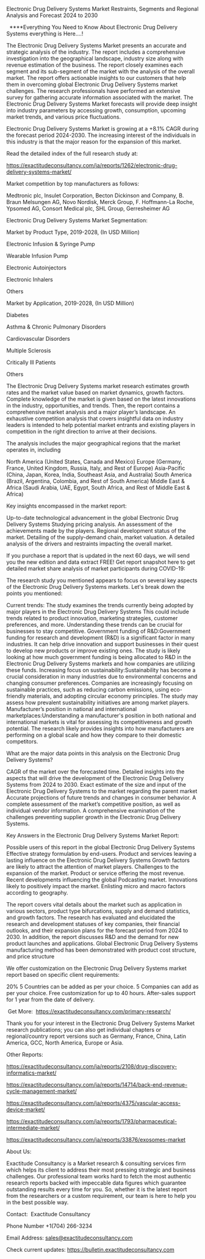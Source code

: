 Electronic Drug Delivery Systems Market Restraints, Segments and Regional Analysis and Forecast 2024 to 2030

  ****Everything You Need to Know About Electronic Drug Delivery Systems everything is Here....!

The Electronic Drug Delivery Systems Market presents an accurate and strategic analysis of the industry. The report includes a comprehensive investigation into the geographical landscape, industry size along with revenue estimation of the business. The report closely examines each segment and its sub-segment of the market with the analysis of the overall market. The report offers actionable insights to our customers that help them in overcoming global Electronic Drug Delivery Systems market challenges. The research professionals have performed an extensive survey for gathering accurate information associated with the market. The Electronic Drug Delivery Systems Market forecasts will provide deep insight into industry parameters by accessing growth, consumption, upcoming market trends, and various price fluctuations.

Electronic Drug Delivery Systems Market is growing at a +8.1% CAGR during the forecast period 2024-2030. The increasing interest of the individuals in this industry is that the major reason for the expansion of this market.

Read the detailed index of the full research study at:

https://exactitudeconsultancy.com/ja/reports/1262/electronic-drug-delivery-systems-market/

Market competition by top manufacturers as follows:

Medtronic plc, Insulet Corporation, Becton Dickinson and Company, B. Braun Melsungen AG, Novo Nordisk, Merck Group, F. Hoffmann-La Roche, Ypsomed AG, Consort Medical plc, SHL Group, Gerresheimer AG

Electronic Drug Delivery Systems Market Segmentation:

Market by Product Type, 2019-2028, (In USD Million)

Electronic Infusion & Syringe Pump

Wearable Infusion Pump

Electronic Autoinjectors

Electronic Inhalers

Others

Market by Application, 2019-2028, (In USD Million)

Diabetes

Asthma & Chronic Pulmonary Disorders

Cardiovascular Disorders

Multiple Sclerosis

Critically Ill Patients

Others

The Electronic Drug Delivery Systems market research estimates growth rates and the market value based on market dynamics, growth factors. Complete knowledge of the market is given based on the latest innovations in the industry, opportunities, and trends. Then, the report contains a comprehensive market analysis and a major player’s landscape. An exhaustive competition analysis that covers insightful data on industry leaders is intended to help potential market entrants and existing players in competition in the right direction to arrive at their decisions.

The analysis includes the major geographical regions that the market operates in, including

North America (United States, Canada and Mexico)
Europe (Germany, France, United Kingdom, Russia, Italy, and Rest of Europe)
Asia-Pacific (China, Japan, Korea, India, Southeast Asia, and Australia)
South America (Brazil, Argentina, Colombia, and Rest of South America)
Middle East & Africa (Saudi Arabia, UAE, Egypt, South Africa, and Rest of Middle East & Africa)

Key insights encompassed in the market report:

Up-to-date technological advancement in the global Electronic Drug Delivery Systems
Studying pricing analysis.
An assessment of the achievements made by the players.
Regional development status of the market.
Detailing of the supply-demand chain, market valuation.
A detailed analysis of the drivers and restraints impacting the overall market.

If you purchase a report that is updated in the next 60 days, we will send you the new edition and data extract FREE! Get report snapshot here to get detailed market share analysis of market participants during COVID-19:

The research study you mentioned appears to focus on several key aspects of the Electronic Drug Delivery Systems markets. Let's break down the points you mentioned:

Current trends: The study examines the trends currently being adopted by major players in the Electronic Drug Delivery Systems This could include trends related to product innovation, marketing strategies, customer preferences, and more. Understanding these trends can be crucial for businesses to stay competitive.
Government funding of R&D:Government funding for research and development (R&D) is a significant factor in many industries. It can help drive innovation and support businesses in their quest to develop new products or improve existing ones. The study is likely looking at how much government funding is being allocated to R&D in the Electronic Drug Delivery Systems markets and how companies are utilizing these funds.
Increasing focus on sustainability:Sustainability has become a crucial consideration in many industries due to environmental concerns and changing consumer preferences. Companies are increasingly focusing on sustainable practices, such as reducing carbon emissions, using eco-friendly materials, and adopting circular economy principles. The study may assess how prevalent sustainability initiatives are among market players.
Manufacturer’s position in national and international marketplaces:Understanding a manufacturer's position in both national and international markets is vital for assessing its competitiveness and growth potential. The research likely provides insights into how manufacturers are performing on a global scale and how they compare to their domestic competitors.

What are the major data points in this analysis on the Electronic Drug Delivery Systems?

CAGR of the market over the forecasted time.
Detailed insights into the aspects that will drive the development of the Electronic Drug Delivery Systems from 2024 to 2030.
Exact estimate of the size and input of the Electronic Drug Delivery Systems to the market regarding the parent market
Accurate projections of future trends and changes in consumer behavior. A complete assessment of the market’s competitive position, as well as individual vendor information.
A comprehensive examination of the challenges preventing supplier growth in the Electronic Drug Delivery Systems.

Key Answers in the Electronic Drug Delivery Systems Market Report:

Possible users of this report in the global Electronic Drug Delivery Systems
Effective strategy formulation by end-users.
Product and services leaving a lasting influence on the Electronic Drug Delivery Systems
Growth factors are likely to attract the attention of market players.
Challenges to the expansion of the market.
Product or service offering the most revenue.
Recent developments influencing the global Podcasting market.
Innovations likely to positively impact the market.
Enlisting micro and macro factors according to geography.

The report covers vital details about the market such as application in various sectors, product type bifurcations, supply and demand statistics, and growth factors. The research has evaluated and elucidated the research and development statuses of key companies, their financial outlooks, and their expansion plans for the forecast period from 2024 to 2030. In addition, the report discusses R&D and the demand for new product launches and applications. Global Electronic Drug Delivery Systems manufacturing method has been demonstrated with product cost structure, and price structure

We offer customization on the Electronic Drug Delivery Systems market report based on specific client requirements:

20%
5 Countries can be added as per your choice.
5 Companies can add as per your choice.
Free customization for up to 40 hours.
After-sales support for 1 year from the date of delivery.

 Get More:  https://exactitudeconsultancy.com/primary-research/

Thank you for your interest in the Electronic Drug Delivery Systems Market research publications; you can also get individual chapters or regional/country report versions such as Germany, France, China, Latin America, GCC, North America, Europe or Asia.

Other Reports:

https://exactitudeconsultancy.com/ja/reports/2108/drug-discovery-informatics-market/

https://exactitudeconsultancy.com/ja/reports/14714/back-end-revenue-cycle-management-market/

https://exactitudeconsultancy.com/ja/reports/4375/vascular-access-device-market/

https://exactitudeconsultancy.com/ja/reports/1793/pharmaceutical-intermediate-market/

https://exactitudeconsultancy.com/ja/reports/33876/exosomes-market

About Us:

Exactitude Consultancy is a Market research & consulting services firm which helps its client to address their most pressing strategic and business challenges. Our professional team works hard to fetch the most authentic research reports backed with impeccable data figures which guarantee outstanding results every time for you. So, whether it is the latest report from the researchers or a custom requirement, our team is here to help you in the best possible way.

Contact:  Exactitude Consultancy

Phone Number +1(704) 266-3234

Email Address: sales@exactitudeconsultancy.com

Check current updates: https://bulletin.exactitudeconsultancy.com
